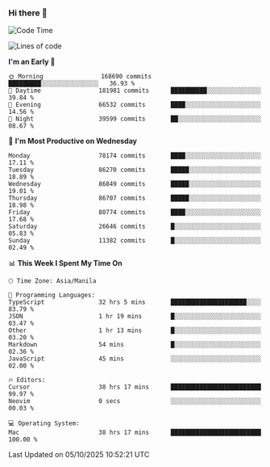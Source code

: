 ### Hi there 👋

<!--START_SECTION:waka-->
![Code Time](http://img.shields.io/badge/Code%20Time-6%2C344%20hrs%2033%20mins-blue)

![Lines of code](https://img.shields.io/badge/From%20Hello%20World%20I%27ve%20Written-148.5%20million%20lines%20of%20code-blue)

**I'm an Early 🐤** 

```text
🌞 Morning                168690 commits      █████████░░░░░░░░░░░░░░░░   36.93 % 
🌆 Daytime                181981 commits      ██████████░░░░░░░░░░░░░░░   39.84 % 
🌃 Evening                66532 commits       ████░░░░░░░░░░░░░░░░░░░░░   14.56 % 
🌙 Night                  39599 commits       ██░░░░░░░░░░░░░░░░░░░░░░░   08.67 % 
```
📅 **I'm Most Productive on Wednesday** 

```text
Monday                   78174 commits       ████░░░░░░░░░░░░░░░░░░░░░   17.11 % 
Tuesday                  86270 commits       █████░░░░░░░░░░░░░░░░░░░░   18.89 % 
Wednesday                86849 commits       █████░░░░░░░░░░░░░░░░░░░░   19.01 % 
Thursday                 86707 commits       █████░░░░░░░░░░░░░░░░░░░░   18.98 % 
Friday                   80774 commits       ████░░░░░░░░░░░░░░░░░░░░░   17.68 % 
Saturday                 26646 commits       █░░░░░░░░░░░░░░░░░░░░░░░░   05.83 % 
Sunday                   11382 commits       █░░░░░░░░░░░░░░░░░░░░░░░░   02.49 % 
```


📊 **This Week I Spent My Time On** 

```text
🕑︎ Time Zone: Asia/Manila

💬 Programming Languages: 
TypeScript               32 hrs 5 mins       █████████████████████░░░░   83.79 % 
JSON                     1 hr 19 mins        █░░░░░░░░░░░░░░░░░░░░░░░░   03.47 % 
Other                    1 hr 13 mins        █░░░░░░░░░░░░░░░░░░░░░░░░   03.20 % 
Markdown                 54 mins             █░░░░░░░░░░░░░░░░░░░░░░░░   02.36 % 
JavaScript               45 mins             ░░░░░░░░░░░░░░░░░░░░░░░░░   02.00 % 

🔥 Editors: 
Cursor                   38 hrs 17 mins      █████████████████████████   99.97 % 
Neovim                   0 secs              ░░░░░░░░░░░░░░░░░░░░░░░░░   00.03 % 

💻 Operating System: 
Mac                      38 hrs 17 mins      █████████████████████████   100.00 % 
```


 Last Updated on 05/10/2025 10:52:21 UTC
<!--END_SECTION:waka-->


<!--
**rad182/rad182** is a ✨ _special_ ✨ repository because its `README.md` (this file) appears on your GitHub profile.

Here are some ideas to get you started:

- 🔭 I’m currently working on ...
- 🌱 I’m currently learning ...
- 👯 I’m looking to collaborate on ...
- 🤔 I’m looking for help with ...
- 💬 Ask me about ...
- 📫 How to reach me: ...
- 😄 Pronouns: ...
- ⚡ Fun fact: ...
-->
